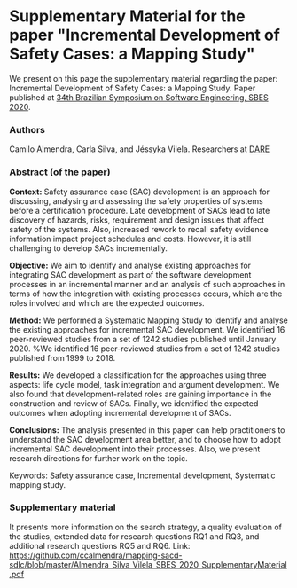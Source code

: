 # Supplementary Material for the paper "Incremental Development of Safety Cases: a Mapping Study" 

We present on this page the supplementary material regarding the paper: Incremental Development of Safety Cases: a Mapping Study. Paper published at [34th Brazilian Symposium on Software Engineering, SBES 2020](https://cbsoft2020.imd.ufrn.br/sbes.php).

### Authors

Camilo Almendra, Carla Silva, and Jéssyka Vilela.
Researchers at [DARE](http://www.cin.ufpe.br/~dare)

### Abstract (of the paper)

**Context:** Safety assurance case (SAC) development is an approach for discussing, analysing and assessing the safety properties of systems before a certification procedure. Late development of SACs lead to late discovery of hazards, risks, requirement and design issues that affect safety of the systems. Also, increased rework to recall safety evidence information impact project schedules and costs. However, it is still challenging to develop SACs incrementally.

**Objective:** We aim to identify and analyse existing approaches for integrating SAC development as part of the software development processes in an incremental manner and an analysis of such approaches in terms of how the integration with existing processes occurs, which are the roles involved and which are the expected outcomes.

**Method:** We performed a Systematic Mapping Study to identify and analyse the existing approaches for incremental SAC development. We identified 16 peer-reviewed studies from a set of 1242 studies published until January 2020. %We identified 16 peer-reviewed studies from a set of 1242 studies published from 1999 to 2018.

**Results:** We developed a classification for the approaches using three aspects: life cycle model, task integration and argument development. We also found that development-related roles are gaining importance in the construction and review of SACs. Finally, we identified the expected outcomes when adopting incremental development of SACs.

**Conclusions:** The analysis presented in this paper can help practitioners to understand the SAC development area better, and to choose how to adopt incremental SAC development into their processes. Also, we present research directions for further work on the topic.

Keywords: Safety assurance case, Incremental development, Systematic mapping study.

### Supplementary material

It presents more information on the search strategy, a quality evaluation of the studies, extended data for research questions RQ1 and RQ3, and additional research questions RQ5 and RQ6. Link: <https://github.com/ccalmendra/mapping-sacd-sdlc/blob/master/Almendra_Silva_Vilela_SBES_2020_SupplementaryMaterial.pdf>

